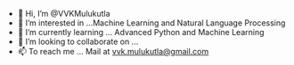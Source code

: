 - 👋 Hi, I’m @VVKMulukutla
- 👀 I’m interested in ...Machine Learning and Natural Language Processing
- 🌱 I’m currently learning ... Advanced Python and Machine Learning
- 💞️ I’m looking to collaborate on ...
- 📫 To reach me ... Mail at vvk.mulukutla@gmail.com

<!---
VVKMulukutla/VVKMulukutla is a ✨ special ✨ repository because its `README.md` (this file) appears on your GitHub profile.
You can click the Preview link to take a look at your changes.
--->
